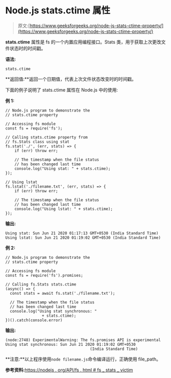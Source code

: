 # Node.js stats.ctime 属性

> 原文:[https://www.geeksforgeeks.org/node-js-stats-ctime-property/](https://www.geeksforgeeks.org/node-js-stats-ctime-property/)

**stats.ctime** 属性是 fs 的一个内置应用编程接口。Stats 类，用于获取上次更改文件状态时的时间戳。

**语法:**

```
stats.ctime
```

**返回值:**返回一个日期值，代表上次文件状态改变时的时间戳。

下面的例子说明了 stats.ctime 属性在 Node.js 中的使用:

**例 1:**

```
// Node.js program to demonstrate the   
// stats.ctime property

// Accessing fs module
const fs = require('fs');

// Calling stats.ctime property from
// fs.Stats class using stat
fs.stat('./', (err, stats) => {
    if (err) throw err;

    // The timestamp when the file status
    // has been changed last time
    console.log("Using stat: " + stats.ctime);
});

// Using lstat
fs.lstat('./filename.txt', (err, stats) => {
    if (err) throw err;

    // The timestamp when the file status
    // has been changed last time 
    console.log("Using lstat: " + stats.ctime);
});
```

**输出:**

```
Using stat: Sun Jun 21 2020 01:17:13 GMT+0530 (India Standard Time)
Using lstat: Sun Jun 21 2020 01:19:02 GMT+0530 (India Standard Time)

```

**例 2:**

```
// Node.js program to demonstrate the   
// stats.ctime property

// Accessing fs module
const fs = require('fs').promises;

// Calling fs.Stats stats.ctime
(async() => {
  const stats = await fs.stat('./filename.txt');

  // The timestamp when the file status
  // has been changed last time 
  console.log("Using stat synchronous: "
                + stats.ctime);
})().catch(console.error)
```

**输出:**

```
(node:2748) ExperimentalWarning: The fs.promises API is experimental
Using stat synchronous: Sun Jun 21 2020 01:19:02 GMT+0530 
                                     (India Standard Time)

```

**注意:**以上程序使用`node filename.js`命令编译运行，正确使用 file_path。

**参考资料:**[https://nodejs . org/API/fs . html # fs _ stats _ victim](https://nodejs.org/api/fs.html#fs_stats_ctime)